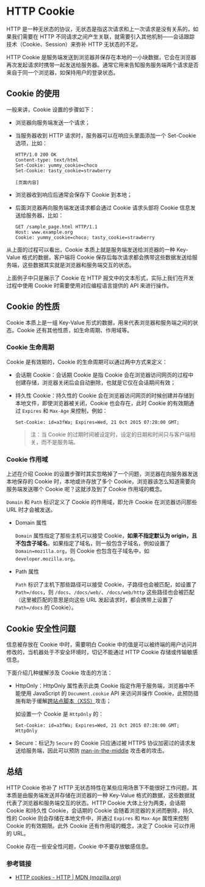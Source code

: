 # HTTP Cookie

HTTP 是一种无状态的协议，无状态是指这次请求和上一次请求是没有关系的，如果我们需要在 HTTP 不同请求之间产生关联，就需要引入其他机制——会话跟踪技术（Cookie、Session）来弥补 HTTP 无状态的不足。

HTTP Cookie 是服务端发送到浏览器并保存在本地的一小块数据，它会在浏览器再次发起请求时携带一起发送给服务器。通常它用来告知服务服务端两个请求是否来自于同一个浏览器，如保持用户的登录状态。

## Cookie 的使用

一般来讲，Cookie 设置的步骤如下：

- 浏览器向服务端发送一个请求；

- 当服务器收到 HTTP 请求时，服务器可以在响应头里面添加一个 Set-Cookie 选项，比如：

  ```http
  HTTP/1.0 200 OK
  Content-type: text/html
  Set-Cookie: yummy_cookie=choco
  Set-Cookie: tasty_cookie=strawberry
  
  [页面内容]
  ```

- 浏览器收到响应后通常会保存下 Cookie 到本地；

- 后面浏览器再向服务端发送请求都会通过  Cookie 请求头部将 Cookie 信息发送给服务器，比如：

  ```http
  GET /sample_page.html HTTP/1.1
  Host: www.example.org
  Cookie: yummy_cookie=choco; tasty_cookie=strawberry
  
  ```
  

从上面的过程可以看出，Cookie 本质上就是服务端发送给浏览器的一种 Key-Value 格式的数据，客户端将 Cookie 保存后每次请求都会携带这些数据发送给服务端，这些数据其实就是浏览器和服务端交互的状态。

上面例子中只是展示了 Cookie 在 HTTP 报文中的文本形式，实际上我们在开发过程中使用 Cookie 时需要使用对应编程语言提供的 API 来进行操作。

## Cookie 的性质

Cookie 本质上是一组 Key-Value 形式的数据，用来代表浏览器和服务端之间的状态。Cookie 还有其他性质，如生命周期、作用域等。

### Cookie 生命周期

Cookie 是有效期的，Cookie 的生命周期可以通过两中方式来定义：

- 会话期 Cookie：会话期 Cookie 是指 Cookie 会在浏览器访问网页的过程中创建存储，浏览器关闭后会自动删除，也就是它仅在会话期间有效；

- 持久性 Cookie：持久性的 Cookie 会在浏览器访问网页的时候创建并存储到本地文件，即使浏览器被关闭，Cookie 也会存在，此时 Cookie 的有效期通过 `Expires` 和 `Max-Age` 来控制，例如：

  ```
  Set-Cookie: id=a3fWa; Expires=Wed, 21 Oct 2015 07:28:00 GMT;
  ```

  > 注：当 Cookie 的过期时间被设定时，设定的日期和时间只与客户端相关，而不是服务端。

### Cookie 作用域

上述在介绍 Cookie 的设置步骤时其实忽略掉了一个问题，浏览器在向服务器发送本地保存的 Cookie 时，本地或许存放了多个 Cookie，浏览器该怎么知道需要向服务端发送哪个 Cookie 呢？这就涉及到了 Cookie 作用域的概念。

`Domain` 和 `Path` 标识定义了 Cookie 的作用域，即允许 Cookie 在浏览器访问那些 URL 时才会被发送。

- Domain 属性

  `Domain` 属性指定了那些主机可以接受 Cookie，**如果不指定默认为 origin，且不包含子域名**。如果指定了域名，则一般包含子域名，例如设置了 `Domain=mozilla.org`，则 Cookie 也包含在子域名中，如 `developer.mozilla.org`。

- Path 属性

  `Path` 标识了主机下那些路径可以接受 Cookie，子路径也会被匹配，如设置了 `Path=/docs`，则 `/docs`、`/docs/web/`、`/docs/web/http` 这些路径也会被匹配（这里被匹配的意思是向这些 URL 发起请求时，都会携带上设置了 `Path=/docs` 的 Cookie）。

## Cookie 安全性问题

信息被存放在 Cookie 中时，需要明白 Cookie 中的值是可以被终端的用户访问并修改的，当机器处于不安全环境时，切记不能通过 HTTP Cookie 存储或传输敏感信息。

下面介绍几种缓解涉及 Cookie 攻击的方法：

- HttpOnly：HttpOnly 属性表示此类 Cookie 指定作用于服务端，浏览器中不能使用 JavaScript 的 `Document.cookie` API 来访问并操作 Cookie，此预防措施有助于缓解[跨站点脚本（XSS）](https://developer.mozilla.org/en-US/docs/Web/Security/Types_of_attacks)攻击；

  如设置一个 Cookie 是 `HttpOnly` 的：

  ```
  Set-Cookie: id=a3fWa; Expires=Wed, 21 Oct 2015 07:28:00 GMT; HttpOnly
  ```

- Secure：标记为 `Secure` 的 Cookie 只应通过被 HTTPS 协议加密过的请求发送给服务端，因此可以预防 [man-in-the-middle](https://developer.mozilla.org/zh-CN/docs/Glossary/MitM) 攻击者的攻击。

## 总结

HTTP Cookie 弥补了 HTTP 无状态特性在某些应用场景下不能很好工作问题，其本质是由服务端发送并存储在浏览器的一种 Key-Value 格式的数据，这些数据就代表了浏览器和服务端交互的状态。HTTP Cookie 大体上分为两类，会话期 Cookie 和持久性 Cookie，会话期的 Cookie 会随着浏览器的关闭而删除，持久性的 Cookie 则会存储在本地文件中，并通过 `Expires` 和 `Max-Age` 属性来控制 Cookie 的有效期限。此外 Cookie 还有作用域的概念，决定了 Cookie 可以作用的 URL。

Cookie 存在一些安全性问题，Cookie 中不要存放敏感信息。

### 参考链接

- [HTTP cookies - HTTP | MDN (mozilla.org)](https://developer.mozilla.org/zh-CN/docs/Web/HTTP/Cookies)